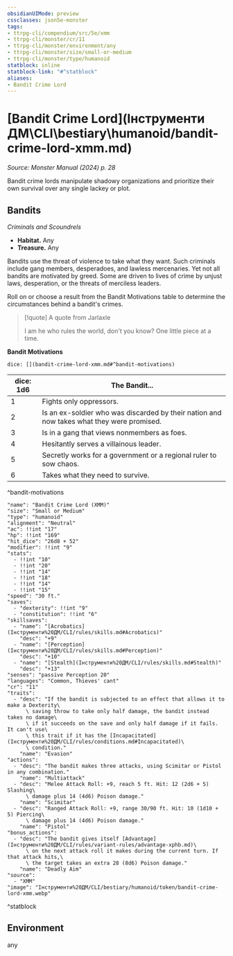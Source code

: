 ```yaml
---
obsidianUIMode: preview
cssclasses: json5e-monster
tags:
- ttrpg-cli/compendium/src/5e/xmm
- ttrpg-cli/monster/cr/11
- ttrpg-cli/monster/environment/any
- ttrpg-cli/monster/size/small-or-medium
- ttrpg-cli/monster/type/humanoid
statblock: inline
statblock-link: "#^statblock"
aliases:
- Bandit Crime Lord
---
```

# [Bandit Crime Lord](Інструменти ДМ\CLI\bestiary\humanoid/bandit-crime-lord-xmm.md)
*Source: Monster Manual (2024) p. 28*  

Bandit crime lords manipulate shadowy organizations and prioritize their own survival over any single lackey or plot.

## Bandits

*Criminals and Scoundrels*

- **Habitat.** Any  
- **Treasure.** Any  

Bandits use the threat of violence to take what they want. Such criminals include gang members, desperadoes, and lawless mercenaries. Yet not all bandits are motivated by greed. Some are driven to lives of crime by unjust laws, desperation, or the threats of merciless leaders.

Roll on or choose a result from the Bandit Motivations table to determine the circumstances behind a bandit's crimes.

> [!quote] A quote from Jarlaxle  
> 
> I am he who rules the world, don't you know? One little piece at a time.

**Bandit Motivations**

`dice: [](bandit-crime-lord-xmm.md#^bandit-motivations)`

| dice: 1d6 | The Bandit... |
|-----------|---------------|
| 1 | Fights only oppressors. |
| 2 | Is an ex-soldier who was discarded by their nation and now takes what they were promised. |
| 3 | Is in a gang that views nonmembers as foes. |
| 4 | Hesitantly serves a villainous leader. |
| 5 | Secretly works for a government or a regional ruler to sow chaos. |
| 6 | Takes what they need to survive. |
^bandit-motivations

```statblock
"name": "Bandit Crime Lord (XMM)"
"size": "Small or Medium"
"type": "humanoid"
"alignment": "Neutral"
"ac": !!int "17"
"hp": !!int "169"
"hit_dice": "26d8 + 52"
"modifier": !!int "9"
"stats":
  - !!int "10"
  - !!int "20"
  - !!int "14"
  - !!int "18"
  - !!int "14"
  - !!int "15"
"speed": "30 ft."
"saves":
  - "dexterity": !!int "9"
  - "constitution": !!int "6"
"skillsaves":
  - "name": "[Acrobatics](Інструменти%20ДМ/CLI/rules/skills.md#Acrobatics)"
    "desc": "+9"
  - "name": "[Perception](Інструменти%20ДМ/CLI/rules/skills.md#Perception)"
    "desc": "+10"
  - "name": "[Stealth](Інструменти%20ДМ/CLI/rules/skills.md#Stealth)"
    "desc": "+13"
"senses": "passive Perception 20"
"languages": "Common, Thieves' cant"
"cr": "11"
"traits":
  - "desc": "If the bandit is subjected to an effect that allows it to make a Dexterity\
      \ saving throw to take only half damage, the bandit instead takes no damage\
      \ if it succeeds on the save and only half damage if it fails. It can't use\
      \ this trait if it has the [Incapacitated](Інструменти%20ДМ/CLI/rules/conditions.md#Incapacitated)\
      \ condition."
    "name": "Evasion"
"actions":
  - "desc": "The bandit makes three attacks, using Scimitar or Pistol in any combination."
    "name": "Multiattack"
  - "desc": "Melee Attack Roll: +9, reach 5 ft. Hit: 12 (2d6 + 5) Slashing\
      \ damage plus 14 (4d6) Poison damage."
    "name": "Scimitar"
  - "desc": "Ranged Attack Roll: +9, range 30/90 ft. Hit: 10 (1d10 + 5) Piercing\
      \ damage plus 14 (4d6) Poison damage."
    "name": "Pistol"
"bonus_actions":
  - "desc": "The bandit gives itself [Advantage](Інструменти%20ДМ/CLI/rules/variant-rules/advantage-xphb.md)\
      \ on the next attack roll it makes during the current turn. If that attack hits,\
      \ the target takes an extra 28 (8d6) Poison damage."
    "name": "Deadly Aim"
"source":
  - "XMM"
"image": "Інструменти%20ДМ/CLI/bestiary/humanoid/token/bandit-crime-lord-xmm.webp"
```
^statblock

## Environment

any